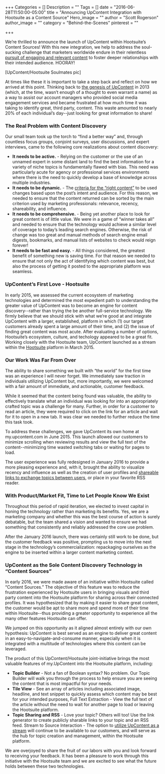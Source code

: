 +++
Categories = []
Description = ""
Tags = []
date = "2016-06-28T11:50:00-05:00"
title = "Announcing UpContent Integration with Hootsuite as a Content Source"
Hero_image = ""
author = "Scott Rogerson"
author_image = ""
category = "Behind-the-Scenes"
pinterest = ""

+++

We’re thrilled to announce the launch of UpContent within Hootsuite’s Content Sources! With this new integration, we help to address the soul-sucking challenge that marketers worldwide endure in their relentless [pursuit of engaging and relevant content](https://upcontent.com/post/5-reasons-you-need-content-curation/) to foster deeper relationships with their intended audience.  HOORAY!

[UpContent/Hootsuite Soulmates pic]

At times like these it is important to take a step back and reflect on how we arrived at this point. Thinking back to [the genesis of UpContent](https://upcontent.com/post/navigating-the-foundation-stage/) in 2013 (which, at the time, wasn’t enough of a thought to even warrant a name) as a way to assist our account managers who provided social media engagement services and became frustrated at how much time it was taking to identify great, third party, content. This waste amounted to nearly 20% of each individual’s day--just looking for great information to share!

### The Real Problem with Content Discovery

Our small team took up the torch to “find a better way” and, through countless focus groups, conjoint surveys, user discussions, and expert interviews, came to the following core realizations about content discovery:

- **It needs to be active.** - Relying on the customer or the use of an unnamed expert in some distant land to find the best information for a variety of niche topics is fundamentally flawed with bias. This need was particularly acute for agency or professional services environments where there is the need to quickly develop a base of knowledge across multiple industries.
- **It needs to be dynamic.** - The [criteria for the “right content”](https://upcontent.com/post/how-to-evaluate-content/) to be used changes based upon the post’s intent and audience. For this reason, we needed to ensure that the content returned can be sorted by the main criterion used by marketing professionals: relevance, recency, shareability, and influence.
- **It needs to be comprehensive.** - Being yet another place to look for great content is of little value. We were in a game of “winner takes all” and needed to ensure that the technology would achieve a similar level of coverage to today’s leading search engines. Otherwise, the risk of change was too great and manual methods of search engine email digests, bookmarks, and manual lists of websites to check would reign forever!
- **It needs to be fast and easy.** - All things considered, the greatest benefit of something new is saving time. For that reason we needed to ensure that not only the act of identifying which content was best, but also the process of getting it posted to the appropriate platform was seamless.

### UpContent’s First Love - Hootsuite

In early 2015, we assessed the current ecosystem of marketing technologies and determined the most expedient path to understanding the greater value of UpContent was to become an engine for content discovery--rather than trying the be another full-service technology. We firmly believe that we should stick with what we’re good at and integrate UpContent with a larger, established, platform in which (1) our target customers already spent a large amount of their time, and (2) the issue of finding great content was most acute.
After evaluating a number of options, Hootsuite’s ecosystem, culture, and techology appeared to be a great fit. Working closely with the Hootsuite team, UpContent launched as a stream within the [Hootsuite](http://hootsuite.com) platform in March 2015.

<STREAM SCREENSHOT>

### Our Work Was Far From Over

The ability to share something we built with “the world” for the first time was an experience I will never forget. We immediately saw traction in individuals utilizing UpContent but, more importantly, we were welcomed with a fair amount of immediate, and actionable, customer feedback.

While it seemed that the content being found was valuable, the ability to effectively translate what an individual was looking for into an appropriately crafted topic was a challenge for many. Further, in order for a customer to read an article, they were required to click on the link for an article and wait for it to open in a new tab. It was clear we needed to further reduce the time this task took.

To address these challenges, we gave UpContent its own home at my.upcontent.com in June 2015. This launch allowed our customers to minimize scrolling when reviewing results and view the full text of the content--minimizing time wasted switching tabs or waiting for pages to load.

<Old my.upcontent SCREENSHOT>

The user experience was fully redesigned in January 2016 to provide a more pleasing experience and, with it, brought the ability to visualize recency and influence as well as the creation of user profiles and [shareable links to exchange topics between users](https://upcontent.com/post/sharing-topics-strategy/), or place in your favorite RSS reader.

<CURRENT MY.UPCONTENT SCREENSHOT>

### With Product/Market Fit, Time to Let People Know We Exist

Throughout this period of rapid iteration, we elected to invest capital in honing the technology rather than marketing its benefits. Yes, we are a marketing company and whether this was the best course of action is surely debatable, but the team shared a vision and wanted to ensure we had something that consistently and reliably addressed the core use problem.

After the January 2016 launch, there was certainly still work to be done, but the customer feedback was positive, prompting us to move into the next stage in the technology’s commercialization: repackaging ourselves as the engine to be inserted within a larger content marketing context.

### UpContent as the Sole Content Discovery Technology in “Content Sources”

In early 2016, we were made aware of an initiative within Hootsuite called “Content Sources.” The objective of this feature was to reduce the frustration experienced by Hootsuite users in bringing visuals and third party content into the Hootsuite platform for sharing across their connected profiles. It was hypothesized that by making it easier to share great content, the customer would be apt to share more and spend more of their time within Hootsuite--thus providing a greater opportunity to experience all the many other features Hootsuite can offer.

We jumped on this opportunity as it aligned almost entirely with our own hypothesis: UpContent is best served as an engine to deliver great content in an easy-to-navigate-and-consume manner, especially when it is integrated with a multitude of technologies where this content can be leveraged.

The product of this UpContent/Hootsuite joint-initiative brings the most valuable features of my.UpContent into the Hootsuite platform, including:

- **Topic Builder** - Not a fan of Boolean syntax? No problem. Our Topic Builder will walk you through the process to help ensure you are seeing the content that is most impactful for your needs.
- **Tile View** - See an array of articles including associated image, headline, and text snippet to quickly assess which content may be best for your intended purposes,
Full Text Extraction - View the full text of the article without the need to wait for another page to load or leaving the Hootsuite platform.
- **Topic Sharing and RSS** - Love your topic? Others will too! Use the link generator to create publicly sharable links to your topic and an RSS feed.
Stream to Source Interaction - The option to [utilize UpContent as a stream](http://appdirectory.hootsuite.com/185/upcontent) will continue to be available to our customers, and will serve as the hub for topic creation and management, within the Hootsuite platform.

We are overjoyed to share the fruit of our labors with you and look forward to receiving your feedback. It has been a pleasure to work through this initiative with the Hootsuite team and we are excited to see what the future holds between these two technologies. 
